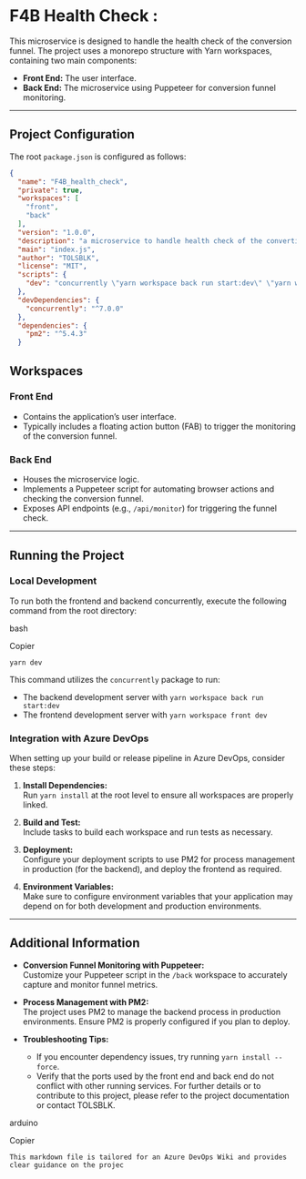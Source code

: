 # F4B Health Check : 

This microservice is designed to handle the health check of the conversion funnel. The project uses a monorepo structure with Yarn workspaces, containing two main components:

- **Front End:** The user interface.
- **Back End:** The microservice using Puppeteer for conversion funnel monitoring.

---

## Project Configuration

The root `package.json` is configured as follows:

```json
{
  "name": "F4B_health_check",
  "private": true,
  "workspaces": [
    "front",
    "back"
  ],
  "version": "1.0.0",
  "description": "a microservice to handle health check of the convertion funnel",
  "main": "index.js",
  "author": "TOLSBLK",
  "license": "MIT",
  "scripts": {
    "dev": "concurrently \"yarn workspace back run start:dev\" \"yarn workspace front dev\""
  },
  "devDependencies": {
    "concurrently": "^7.0.0"
  },
  "dependencies": {
    "pm2": "^5.4.3"
  }
```
Workspaces
----------

### Front End

*   Contains the application’s user interface.
*   Typically includes a floating action button (FAB) to trigger the monitoring of the conversion funnel.

### Back End

*   Houses the microservice logic.
*   Implements a Puppeteer script for automating browser actions and checking the conversion funnel.
*   Exposes API endpoints (e.g., `/api/monitor`) for triggering the funnel check.

* * *

Running the Project
-------------------

### Local Development

To run both the frontend and backend concurrently, execute the following command from the root directory:

bash

Copier

`yarn dev`

This command utilizes the `concurrently` package to run:
*   The backend development server with `yarn workspace back run start:dev`
*   The frontend development server with `yarn workspace front dev`

### Integration with Azure DevOps

When setting up your build or release pipeline in Azure DevOps, consider these steps:
1.  **Install Dependencies:**  
    Run `yarn install` at the root level to ensure all workspaces are properly linked.
    
2.  **Build and Test:**  
    Include tasks to build each workspace and run tests as necessary.
    
3.  **Deployment:**  
    Configure your deployment scripts to use PM2 for process management in production (for the backend), and deploy the frontend as required.
    
4.  **Environment Variables:**  
    Make sure to configure environment variables that your application may depend on for both development and production environments.
    

* * *

Additional Information
----------------------

*   **Conversion Funnel Monitoring with Puppeteer:**  
    Customize your Puppeteer script in the `/back` workspace to accurately capture and monitor funnel metrics.
    
*   **Process Management with PM2:**  
    The project uses PM2 to manage the backend process in production environments. Ensure PM2 is properly configured if you plan to deploy.
    
*   **Troubleshooting Tips:**
    *   If you encounter dependency issues, try running `yarn install --force`.
    *   Verify that the ports used by the front end and back end do not conflict with other running services.
For further details or to contribute to this project, please refer to the project documentation or contact TOLSBLK.

arduino

Copier

`This markdown file is tailored for an Azure DevOps Wiki and provides clear guidance on the projec`
